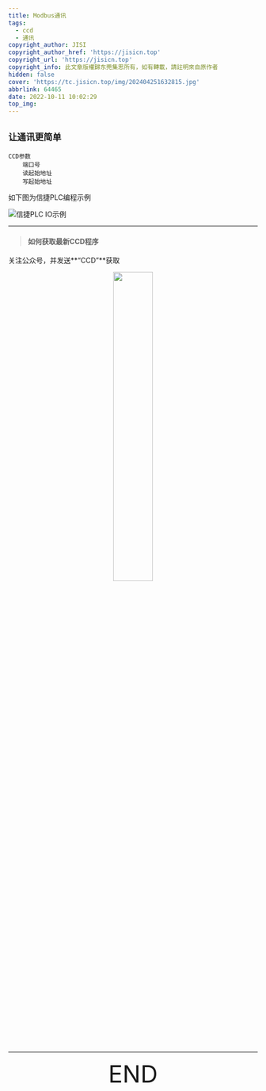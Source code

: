 ```yaml
---
title: Modbus通讯
tags:
  - ccd
  - 通讯
copyright_author: JISI
copyright_author_href: 'https://jisicn.top'
copyright_url: 'https://jisicn.top'
copyright_info: 此文章版權歸东莞集思所有，如有轉載，請註明來自原作者
hidden: false
cover: 'https://tc.jisicn.top/img/202404251632815.jpg'
abbrlink: 64465
date: 2022-10-11 10:02:29
top_img:
---
```


## `让通讯更简单`

```
CCD参数
	端口号
	读起始地址
	写起始地址
```


如下图为信捷PLC编程示例

![信捷PLC IO示例](https://tc.jisicn.top/img/202404251632858.png)

---

> #### 如何获取最新CCD程序

关注公众号，并发送**“CCD”**获取

<div align="center">
    <img src="https://tc.jisicn.top/img/202404251607047.png" width="40%" height="40%"></img>
</div>


------

<div align='center' ><font size='50'>END</font></div>